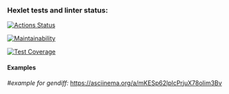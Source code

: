 ### Hexlet tests and linter status:
[![Actions Status](https://github.com/JhonnyT18/github-actions-badge/workflows/hexlet-check/badge.svg)](https://github.com/JhonnyT18/python-project-lvl2/actions?query=workflow%3Ahexlet-check)


[![Maintainability](https://api.codeclimate.com/v1/badges/12dc053ac6671063f54f/maintainability)](https://codeclimate.com/github/JhonnyT18/python-project-lvl2/maintainability)


[![Test Coverage](https://api.codeclimate.com/v1/badges/12dc053ac6671063f54f/test_coverage)](https://codeclimate.com/github/JhonnyT18/python-project-lvl2/test_coverage)
#### Examples
*#example for gendiff:*
https://asciinema.org/a/mKESp62IplcPrjuX78olim3Bv
